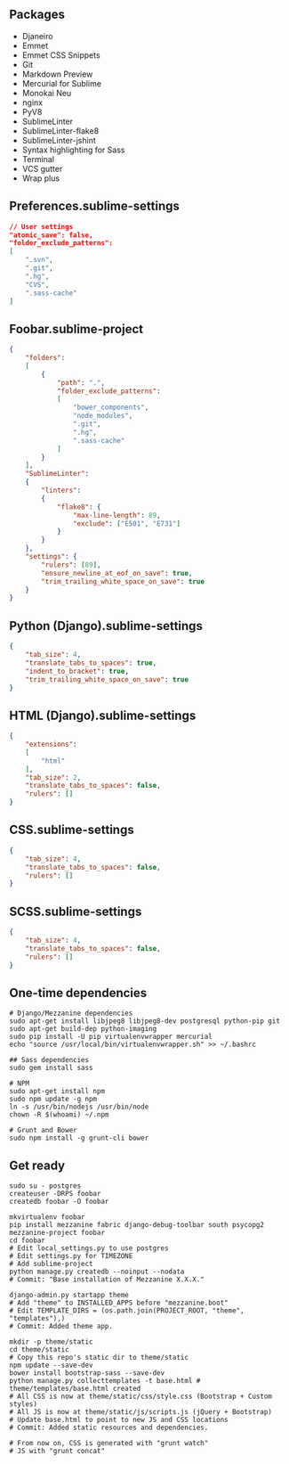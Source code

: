 ## Packages
- Djaneiro
- Emmet
- Emmet CSS Snippets
- Git
- Markdown Preview
- Mercurial for Sublime
- Monokai Neu
- nginx
- PyV8
- SublimeLinter
- SublimeLinter-flake8
- SublimeLinter-jshint
- Syntax highlighting for Sass
- Terminal
- VCS gutter
- Wrap plus

## Preferences.sublime-settings
````json
// User settings
"atomic_save": false,
"folder_exclude_patterns":
[
	".svn",
	".git",
	".hg",
	"CVS",
	".sass-cache"
]
````

## Foobar.sublime-project
````json
{
	"folders":
	[
		{
			"path": ".",
			"folder_exclude_patterns":
			[
				"bower_components",
				"node_modules",
				".git",
				".hg",
				".sass-cache"
			]
		}
	],
	"SublimeLinter":
	{
		"linters":
		{
			"flake8": {
				"max-line-length": 89,
				"exclude": ["E501", "E731"]
			}
		}
	},
	"settings": {
		"rulers": [89],
		"ensure_newline_at_eof_on_save": true,
		"trim_trailing_white_space_on_save": true
	}
}
````

## Python (Django).sublime-settings

````json
{
	"tab_size": 4,
	"translate_tabs_to_spaces": true,
	"indent_to_bracket": true,
	"trim_trailing_white_space_on_save": true
}
````

## HTML (Django).sublime-settings
````json
{
	"extensions":
	[
		"html"
	],
	"tab_size": 2,
	"translate_tabs_to_spaces": false,
	"rulers": []
}
````

## CSS.sublime-settings
````json
{
	"tab_size": 4,
	"translate_tabs_to_spaces": false,
	"rulers": []
}
````

## SCSS.sublime-settings
````json
{
	"tab_size": 4,
	"translate_tabs_to_spaces": false,
	"rulers": []
}
````

## One-time dependencies
````
# Django/Mezzanine dependencies
sudo apt-get install libjpeg8 libjpeg8-dev postgresql python-pip git
sudo apt-get build-dep python-imaging
sudo pip install -U pip virtualenvwrapper mercurial
echo "source /usr/local/bin/virtualenvwrapper.sh" >> ~/.bashrc

## Sass dependencies
sudo gem install sass

# NPM
sudo apt-get install npm
sudo npm update -g npm
ln -s /usr/bin/nodejs /usr/bin/node
chown -R $(whoami) ~/.npm

# Grunt and Bower
sudo npm install -g grunt-cli bower
````

## Get ready
````
sudo su - postgres
createuser -DRPS foobar
createdb foobar -O foobar

mkvirtualenv foobar
pip install mezzanine fabric django-debug-toolbar south psycopg2
mezzanine-project foobar
cd foobar
# Edit local_settings.py to use postgres
# Edit settings.py for TIMEZONE
# Add sublime-project
python manage.py createdb --noinput --nodata
# Commit: "Base installation of Mezzanine X.X.X."

django-admin.py startapp theme
# Add "theme" to INSTALLED_APPS before "mezzanine.boot"
# Edit TEMPLATE_DIRS = (os.path.join(PROJECT_ROOT, "theme", "templates"),)
# Commit: Added theme app.

mkdir -p theme/static
cd theme/static
# Copy this repo's static dir to theme/static
npm update --save-dev
bower install bootstrap-sass --save-dev
python manage.py collecttemplates -t base.html # theme/templates/base.html created
# All CSS is now at theme/static/css/style.css (Bootstrap + Custom styles)
# All JS is now at theme/static/js/scripts.js (jQuery + Bootstrap)
# Update base.html to point to new JS and CSS locations
# Commit: Added static resources and dependencies.

# From now on, CSS is generated with "grunt watch"
# JS with "grunt concat"
````
